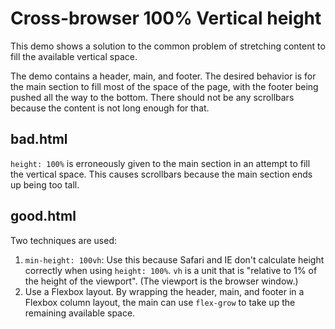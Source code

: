 Cross-browser 100% Vertical height
===========================

This demo shows a solution to the common problem of stretching content to fill
the available vertical space.

The demo contains a header, main, and footer. The desired behavior is for the main
section to fill most of the space of the page, with the footer being pushed all
the way to the bottom. There should not be any scrollbars because the content is
not long enough for that.

## bad.html

`height: 100%` is erroneously given to the main section in an attempt to fill the
vertical space. This causes scrollbars because the main section ends up being too tall.

## good.html

Two techniques are used:

1. `min-height: 100vh`: Use this because Safari and IE don't calculate height
correctly when using `height: 100%`. `vh` is a unit that is "relative to 1% of
the height of the viewport". (The viewport is the browser window.)
2. Use a Flexbox layout. By wrapping the header, main, and footer in a Flexbox
column layout, the main can use `flex-grow` to take up the remaining available space.
